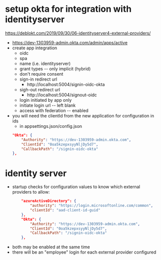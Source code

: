 # setup okta for integration with identityserver

https://deblokt.com/2019/09/30/06-identityserver4-external-providers/

* https://dev-1303959-admin.okta.com/admin/apps/active
* create app integration
    * oidc
    * spa
    * name (i.e. identityserver)
    * grant types -- only implicit (hybrid)
    * don't require consent
    * sign-in redirect url
        * http://localhost:5004/signin-oidc-okta
    * sigh-out redirect url
        * http://localhost:5004/signout-oidc
    * login initiated by app only
    * initiate login url -- left blank
    * access with federation -- enabled
* you will need the clientId from the new application for configuration in ids
    * in appsettings.json/config.json
    ```json
    "Okta": {
        "Authority": "https://dev-1303959-admin.okta.com",
        "ClientId": "0oa5kzepxsyyNljDy5d7",
        "CallbackPath": "/signin-oidc-okta"
    },
    ```

# identity server

* startup checks for configuration values to know which external providers to allow:
    ```json
        "azureActiveDirectory": {
            "authority": "https://login.microsoftonline.com/common",
            "clientId": "aad-client-id-guid"
        },
        "Okta": {
            "Authority": "https://dev-1303959-admin.okta.com",
            "ClientId": "0oa5kzepxsyyNljDy5d7",
            "CallbackPath": "/signin-oidc-okta"
        },
    ```
* both may be enabled at the same time
* there will be an "employee" login for each external provider configured
